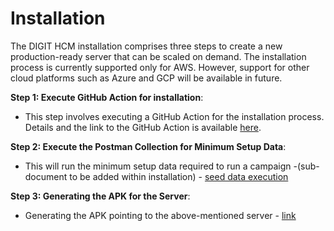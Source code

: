 # Installation

The DIGIT HCM installation comprises three steps to create a new production-ready server that can be scaled on demand. The installation process is currently supported only for AWS. However, support for other cloud platforms such as Azure and GCP will be available in future.

**Step 1: Execute GitHub Action for installation**:

* This step involves executing a GitHub Action for the installation process. Details and the link to the GitHub Action is available [here](https://github.com/egovernments/health-campaign-devops/blob/master/README.md).

**Step 2: Execute the Postman Collection for Minimum Setup Data**:

* This will run the minimum setup data required to run a campaign -(sub-document to be added within installation) - [seed data execution](https://docs.google.com/document/d/156hp6TXNjkrhx5yoV4vaQNCgExa1WS9-dxbNZ-dScWg/edit)

**Step 3: Generating the APK for the Server**:

* Generating the APK pointing to the above-mentioned server - [link](https://health.digit.org/products/health-campaign-management/frontline-workers-app/installation/app-setup)

